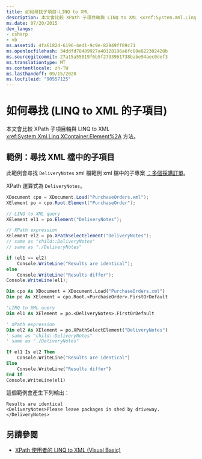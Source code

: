 ```yaml
---
title: 如何尋找子項目-LINQ to XML
description: 本文會比較 XPath 子項目軸與 LINQ to XML <xref:System.Xml.Linq.XContainer.Element%2A> 方法。
ms.date: 07/20/2015
dev_langs:
- csharp
- vb
ms.assetid: 4fa6182d-6196-4ed1-9c9e-82949ff89c71
ms.openlocfilehash: 34ddfd78489927a40128196a6fc80e822302428b
ms.sourcegitcommit: 27a15a55019f6b5f2733961738babe94aec0def3
ms.translationtype: MT
ms.contentlocale: zh-TW
ms.lasthandoff: 09/15/2020
ms.locfileid: "90557125"
---
```

# <a name="how-to-find-a-child-element-linq-to-xml"></a>如何尋找 (LINQ to XML 的子項目) 

本文會比較 XPath 子項目軸與 LINQ to XML <xref:System.Xml.Linq.XContainer.Element%2A> 方法。

## <a name="example-find-a-child-element-in-an-xml-document"></a>範例：尋找 XML 檔中的子項目

此範例會尋找 `DeliveryNotes` xml 檔範例 xml 檔中的子專案 [：多個採購訂單](sample-xml-file-multiple-purchase-orders.md)。

XPath 運算式為 `DeliveryNotes`。

```csharp
XDocument cpo = XDocument.Load("PurchaseOrders.xml");
XElement po = cpo.Root.Element("PurchaseOrder");

// LINQ to XML query
XElement el1 = po.Element("DeliveryNotes");

// XPath expression
XElement el2 = po.XPathSelectElement("DeliveryNotes");
// same as "child::DeliveryNotes"
// same as "./DeliveryNotes"

if (el1 == el2)
    Console.WriteLine("Results are identical");
else
    Console.WriteLine("Results differ");
Console.WriteLine(el1);
```

```vb
Dim cpo As XDocument = XDocument.Load("PurchaseOrders.xml")
Dim po As XElement = cpo.Root.<PurchaseOrder>.FirstOrDefault

'LINQ to XML query
Dim el1 As XElement = po.<DeliveryNotes>.FirstOrDefault

' XPath expression
Dim el2 As XElement = po.XPathSelectElement("DeliveryNotes")
' same as "child::DeliveryNotes"
' same as "./DeliveryNotes"

If el1 Is el2 Then
    Console.WriteLine("Results are identical")
Else
    Console.WriteLine("Results differ")
End If
Console.WriteLine(el1)
```

這個範例會產生下列輸出：

```output
Results are identical
<DeliveryNotes>Please leave packages in shed by driveway.</DeliveryNotes>
```

## <a name="see-also"></a>另請參閱

- [XPath 使用者的 LINQ to XML (Visual Basic) ](./comparison-xpath-linq-xml.md)
